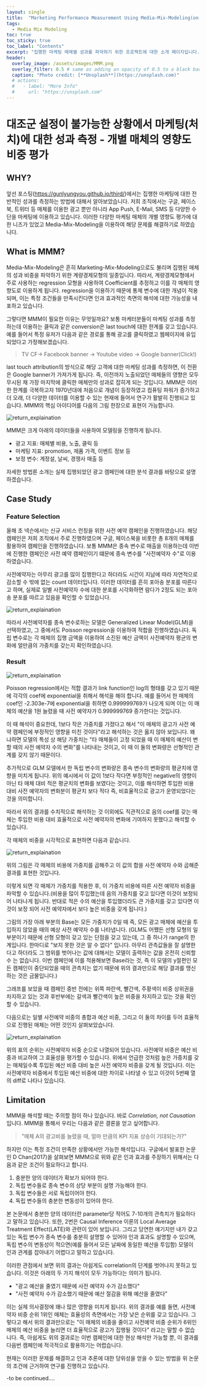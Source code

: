 ```yaml
---
layout: single
title:  "Marketing Performance Measurement Using Media-Mix-Modeling(on-going)"
tags:
  - Media Mix Modeling
toc: true
toc_sticky: true
toc_label: "Contents"
excerpt: "집행한 마케팅 매체별 성과를 파악하기 위한 프로젝트에 대한 소개 페이지입니다. "
header:
  overlay_image: /assets/images/MMM.png
  overlay_filter: 0.5 # same as adding an opacity of 0.5 to a black background
  caption: "Photo credit: [**Unsplash**](https://unsplash.com)"
  # actions:
  #   - label: "More Info"
  #     url: "https://unsplash.com"
---
```


# 대조군 설정이 불가능한 상황에서 마케팅(처치)에 대한 성과 측정 - 개별 매체의 영향도 비중 평가

## WHY?

앞선 포스팅(https://gunlyungyou.github.io/third/)에서는 집행한 마케팅에 대한 전반적인 성과를 측정하는 방법에 대해서 알아보았습니다. 저희 조직에서는 구글, 페이스북, 트위터 등 매체를 이용한 광고 뿐만 아니라 App Push, E-Mail, SMS 등 다양한 수단을 마케팅에 이용하고 있습니다. 이러한 다양한 마케팅 매체의 개별 영향도 평가에 대한 니즈가 있었고 Media-Mix-Modeling을 이용하여 해당 문제를 해결하기로 하였습니다.

## What is MMM?

Media-Mix-Modeling은 흔히 Marketing-Mix-Modeling으로도 불리며 집행된 매체의 성과 비중을 파악하기 위한 계량경제모형의 일종입니다. 따라서, 계량경제모형에서 주로 사용하는 regression 모형을 사용하여 Coefficient를 추정하고 이를 각 매체의 영향도로 이용하게 됩니다. regression을 이용하기 때문에 통제 변수에 대한 개념이 적용되며, 이는 특정 조건들을 만족시킨다면 인과 효과적인 측면의 해석에 대한 가능성을 내포하고 있습니다.

그렇다면 MMM이 필요한 이유는 무엇일까요? 보통 마케터분들이 마케팅 성과를 측정하는데 이용하는 클릭과 같은 conversion은 last touch에 대한 한계를 갖고 있습니다. 예를 들어서 특정 유저가 다음과 같은 경로를 통해 광고를 클릭하였고 웹페이지에 유입되었다고 가정해보겠습니다.

> TV CF-> Facebook banner -> Youtube video -> Google banner(Click!)

last touch attribution의 방식으로 해당 고객에 대한 마케팅 성과를 측정하면, 이 전환은 Google banner가 가져가게 됩니다. 즉, 이전까지 노출되었던 매체들의 영향은 모두 무시된 채 가장 마지막에 클릭한 매체만의 성과로 잡히게 되는 것입니다. MMM은 이러한 한계를 극복하고자 1970년대에 처음으로 개념이 등장하였고 컴퓨팅 파워가 증가하고 더 오래, 더 다양한 데이터를 이용할 수 있는 현재에 들어서 연구가 활발히 진행되고 있습니다. MMM의 핵심 아이디어를 다음의 그림 한장으로 표현이 가능합니다.

![return_explaination](/assets/images/MMM_concept.png)

MMM은 크게 아래의 데이터들을 사용하여 모델링을 진행하게 됩니다.

* 광고 지표: 매체별 비용, 노출, 클릭 등
* 마케팅 지표: promotion, 제품 가격, 이벤트 정보 등
* 보정 변수: 계정설, 날씨, 경쟁사 매출 등

자세한 방법론 소개는 실제 집행되었던 광고 캠페인에 대한 분석 결과를 바탕으로 설명하겠습니다.

## Case Study

### Feature Selection

올해 초 넥슨에서는 신규 서비스 런칭을 위한 사전 예약 캠페인을 진행하였습니다. 해당 캠페인은 저희 조직에서 주로 진행하였으며 구글, 페이스북을 비롯한 총 8개의 매체를 활용하여 캠페인을 진행하였습니다. 보통 MMM은 종속 변수로 매출을 이용하는데 이번에 진행한 캠페인은 사전 예약 캠페인이기 떄문에 종속 변수를 "사전예약자 수"로 이용하였습니다.

사전예약자는 아무리 광고를 많이 집행한다고 하더라도 시간이 지남에 따라 자연적으로 감소할 수 밖에 없는 count 데이터입니다. 이러한 데이터를 흔히 포아송 분포를 따른다고 하며, 실제로 일별 사전예약자 수에 대한 분포를 시각화하면 람다가 2정도 되는 포아송 분포를 따르고 있음을 확인할 수 있었습니다. 

![return_explaination](/assets/images/poisson_dist.png)

따라서 사전예약자를 종속 변수로하는 모델은 Generalized Linear Model(GLM)을 선택하였고, 그 중에서도 Poisson regression을 이용하여 적합을 진행하였습니다. 독립 변수로는 각 매체의 집행 금액을 이용하여 소진된 예산 금액이 사전예약자 평균의 변화에 얼만큼의 가중치를 갖는지 확인하였습니다.

### Result

![return_explaination](/assets/images/GLM_Result.png)

Poisson regression에서는 적합 결과가 link function인 log의 형태를 갖고 있기 때문에 각각의 coef에 exponential을 취해서 해석을 해야 합니다. 예를 들어서 한 매체의 coef인 -2.303e-7에 exponential을 취하면 0.999999769가 나오게 되며 이는 이 매체의 예산을 1원 늘렸을 때 사전 예약자가 0.999999769 증가한다는 것입니다.

이 때 해석이 중요한데, 1보다 작은 가중치를 가졌다고 해서 "이 매체의 광고가 사전 예약 캠페인에 부정적인 영향을 미친 것이다"라고 해석하는 것은 옳지 않아 보입니다. 왜냐하면 모델의 특성 상 해당 가중치는 "타 매체들이 고정 되었을 때 이 매체의 예산이 변할 때의 사전 예약자 수의 변화"를 나타내는 것이고, 이 때 이 둘의 변화량은 선형적인 관계를 갖지 않기 때문이다. 

추가적으로 GLM 모델에서 한 독립 변수의 변화량은 종속 변수의 변화량의 평균치에 영향을 미치게 됩니다. 위의 예시에서 이 값이 1보다 작다면 부정적인 negative의 영향이 아닌 타 매체 대비 적은 평균치의 변화를 보였다는 것이고, 이를 해석하면 투입한 비용 대비 사전 예약자의 변화분이 평균치 보다 적다 즉, 비효율적으로 광고가 운영되었다는 것을 의미합니다.

따라서 위의 결과를 수치적으로 해석하는 것 이외에도 직관적으로 음의 coef를 갖는 매체는 투입한 비용 대비 효율적으로 사전 예약자의 변화에 기여하지 못했다고 해석할 수 있습니다.

각 매체의 비중을 시각적으로 표현하면 다음과 같습니다.

![return_explaination](/assets/images/MMM_attr.png)

위의 그림은 각 매체의 비용에 가중치를 곱해주고 이 값의 합을 사전 예약자 수와 곱해준 결과를 표현한 것입니다.

이렇게 되면 각 매체가 가중치를 적용한 후, 이 가중치 비용에 따른 사전 예약자 비중을 파악할 수 있습니다.(비용을 많이 투입했는데 음의 가중치를 갖고 있다면 이것이 보정되어 나타나게 됩니다. 반대로 적은 수의 예산을 투입했더라도 큰 가중치를 갖고 있다면 이것이 보정 되어 사전 예약자에서 보다 높은 비중을 갖게 됩니다.)

그림의 가장 아래 부분의 Base는 모든 가중치가 0일 때 즉, 모든 광고 매체에 예산을 투입하지 않았을 때의 예상 사전 예약자 수를 나타냅니다.
(GLM도 어쨌든 선형 모형의 일부분이기 때문에 선형 모형이 갖고 있는 단점을 갖고 있는데, 그 중 하나가 range의 한계입니다. 한마디로 "보지 못한 것은 알 수 없다" 입니다. 아무리 관측값들을 잘 설명한다고 하더라도 그 범위를 벗어나는 값에 대해서는 모델이 출력하는 값을 온전히 신뢰할 수 는 없습니다. 이번 캠페인에 이를 적용해보면 Base라는 것, 즉 이 모델의 y절편인 모든 캠페인이 중단되었을 때의 관측치는 없기 때문에 위의 결과만으로 해당 결과를 맹신하는 것은 금물입니다.)

그래프를 보았을 때 캠페인 중반 전에는 위쪽 파란색, 빨간색, 주황색이 비중 상위권을 차지하고 있는 것과 후반부에는 갈색과 빨간색이 높은 비중을 차지하고 있는 것을 확인할 수 있습니다.

다음으로는 일별 사전예약 비중의 총합과 예산 비중, 그리고 이 둘의 차이를 두어 효율적으로 진행된 매체는 어떤 것인지 살펴보았습니다.

![return_explaination](/assets/images/MMM_attr_table.png)

위의 표의 순위는 사전예약자 비중 순으로 나열되어 있습니다. 사전예약 비중은 예산 비중과 비교하여 그 효율성을 평가할 수 있습니다. 위에서 언급한 것처럼 높은 가중치를 갖는 매체일수록 투입된 예산 비중 대비 높은 사전 예약자 비중을 갖게 될 것입니다. 이는 사전예약자 비중에서 투입된 예산 비중에 대한 차이로 나타낼 수 있고 이것이 5번째 열의 diff로 나타나 있습니다. 

## Limitation

MMM을 해석할 때는 주의할 점이 하나 있습니다. 바로 *Correlation, not Causation*입니다.
MMM을 통해서 우리는 다음과 같은 결론을 얻고 싶어합니다.

> "매체 A의 광고비를 늘렸을 때, 얼마 만큼의 KPI 지표 상승이 기대되는가?"

하지만 이는 특정 조건이 만족한 상황에서만 가능한 해석입니다. 구글에서 발표한 논문인 D Chan(2017)을 살펴보면 MMM으로 위와 같은 인과 효과를 주장하기 위해서는 다음과 같은 조건이 필요하다고 합니다.


1. 충분한 양의 데이터가 확보가 되어야 한다.
2. 독립 변수들로 종속 변수의 상당 부분이 설명 가능해야 한다.
3. 독립 변수들은 서로 독립이어야 한다.
4. 독립 변수들의 충분한 변동성이 있어야 한다.


본 논문에서 충분한 양의 데이터란 parameter당 적어도 7-10개의 관측치가 필요하다고 말하고 있습니다. 또한, 2번은 Causal Inference 이론의 Local Average Treatment Effect(LATE)와 관련이 있어 보입니다. 그리고 당연한 얘기지만 내가 갖고 있는 독립 변수가 종속 변수를 충분히 설명할 수 있어야 인과 효과도 설명할 수 있으며, 독립 변수의 변동성이 적으면(예를 들어서 모든 날짜에 동일한 예산을 투입함) 모델이 인과 관계를 잡아내기 어렵다고 말하고 있습니다.

이러한 관점에서 보면 위의 결과는 아쉽게도 correlation의 단계를 벗어나지 못하고 있습니다. 이것은 아래의 두 가지 해석이 모두 가능하다는 의미가 됩니다.

* "광고 예산을 줄였기 때문에 사전 예약자 수가 감소했다"
* "사전 예약자 수가 감소했기 때문에 예산 절감을 위해 예산을 줄였다" 

이는 실제 의사결정에 꽤나 많은 영향을 미치게 됩니다. 위의 결과를 예를 들면, 사전예약자 비중 순위 1위인 매체는 효율성의 측면에서는 가장 낮은 순위를 갖고 있습니다. 그렇다고 해서 위의 결과만으로는 "이 매체의 비중을 줄이고 사전예약 비중 순위가 6위인 매체의 예산 비중을 늘리면 더 효율적으로 광고가 집행될 것이다" 라고는 말할 수 없습니다. 즉, 아쉽게도 위의 결과로는 이번 캠페인에 대한 현상 해석만 가능할 뿐, 이 결과를 다음번 캠페인에 적극적으로 활용하기는 어렵습니다.

현재는 이러한 문제를 해결하고 인과 추론에 대한 당위성을 얻을 수 있는 방법을 위 논문의 조건에 근거하여 연구를 진행하고 있습니다.

-to be continued....





